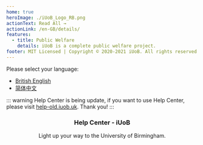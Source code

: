 ```yaml
---
home: true
heroImage: ./iUoB_Logo_RB.png
actionText: Read All →
actionLink: /en-GB/details/
features:
  - title: Public Welfare
    details: iUoB is a complete public welfare project.
footer: MIT Licensed | Copyright © 2020-2021 iUoB. All rights reserved.
---
```



Please select your language:
- [British English](./)
- [简体中文](./zh-Hans/)

::: warning
Help Center is being update, if you want to use Help Center, please visit [help-old.iuob.uk](https://help-old.iuob.uk/). Thank you!
:::


### <center>Help Center - iUoB</center>

<center>Light up your way to the University of Birmingham.</center>

<br>